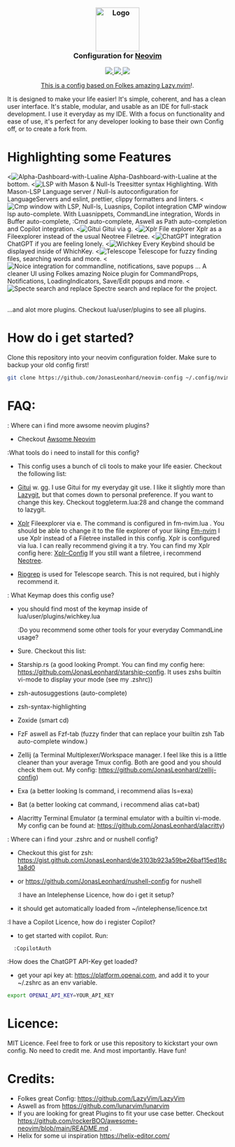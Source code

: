 <!-- panvimdoc-ignore-start -->

<h3 align="center">
    <img src="https://raw.githubusercontent.com/neovim/neovim.github.io/master/logos/neovim-logo-300x87.png" width="100" alt="Logo"/><br/>
    Configuration for <a href="https://github.com/neovim/neovim"></a><a href="https://github.com/vim/vim">Neovim</a>
</h3>

<p align="center">
    <a href="https://github.com/JonasLeonhard/neovim-config/stargazers"><img src="https://shields.io/badge/stars-0-green?style=flat-square&logo=statuspal" />
    <a href="https://github.com/JonasLeonhard/neovim-config/issues"><img src="https://shields.io/badge/issues-0-green?style=flat-square&logo=github" />
    <a href="graphs"><img src="https://shields.io/badge/contributors-0-green?style=flat-square&logo=github" />
</p>

<p align="center">
This is a config based on Folkes amazing <a href="https://github.com/folke/lazy.nvim">Lazy.nvim</a>!.

It is designed to make your life easier! It's simple, coherent, and has a clean user interface. It's stable, modular, and usable
as an IDE for full-stack development. I use it everyday as my IDE.
With a focus on functionality and ease of use, it's perfect for any developer looking to base their own Config off, or to create a fork from.

</p>

# Highlighting some Features

<![Alpha-Dashboard-with-Lualine](./assets/Dashboard.png)
Alpha-Dashboard-with-Lualine at the bottom.
<![LSP with Mason & Null-ls](./assets/Hov.png)
Treesitter syntax Highlighting. With Mason-LSP Language server / Null-ls autoconfiguration for LanguageServers and eslint, prettier, clippy formatters and linters.
<![Cmp window with LSP, Null-ls, Luasnips, Copilot integration](./assets/Cmp.png)
CMP window lsp auto-complete. With Luasnippets, CommandLine integration, Words in Buffer auto-complete, :Cmd auto-complete, Aswell as Path auto-completion and Copilot integration.
<![Gitui](./assets/Gitui.png)
Gitui via <leader>g.
<![Xplr File explorer](./assets/Xplr.png)
Xplr as a Fileexplorer instead of the usual Neotree Filetree.
<![ChatGPT integration](./assets/ChatGPT.png)
ChatGPT if you are feeling lonely.
<![Wichkey](./assets/Wichkey.png)
Every Keybind should be displayed inside of WhichKey.
<![Telescope](./assets/telescope.png)
Telescope for fuzzy finding files, searching words and more.
<![Noice integration for commandline, notifications, save popups ...](./assets/Noice.png)
A cleaner UI using Folkes amazing Noice plugin for CommandProps, Notifications, LoadingIndicators, Save/Edit popups and more.
<![Specte search and replace](./assets/Spectre.png)
Spectre search and replace for the project.

<br/>
...and alot more plugins. Checkout lua/user/plugins to see all plugins.

# How do i get started?

Clone this repository into your neovim configuration folder. Make sure to backup your old config first!

```bash
git clone https://github.com/JonasLeonhard/neovim-config ~/.config/nvim
```

# FAQ:

: Where can i find more awsome neovim plugins?
- Checkout <a href="https://github.com/rockerBOO/awesome-neovim/tree/main">Awsome Neovim</a>

:What tools do i need to install for this config?

- This config uses a bunch of cli tools to make your life easier.
  Checkout the following list:

- <a href="https://github.com/extrawurst/gitui">Gitui</a> w. <leader>gg.
  I use Gitui for my everyday git use. I like it slightly more than <a href="https://github.com/jesseduffield/lazygit">Lazygit</a>, but that comes down to personal preference. If you want
  to change this key. Checkout toggleterm.lua:28 and change the command to lazygit.

- <a href="https://github.com/sayanarijit/xplr">Xplr</a> Fileexplorer via <leader>e.
  The command is configured in fm-nvim.lua . You should be able to change it to the file explorer of your liking <a href="https://github.com/JonasLeonhard/fm-nvim">Fm-nvim</a>
  I use Xplr instead of a Filetree installed in this config. Xplr is configured via lua. I can really recommend giving it a try.
  You can find my Xplr config here:
  <a href="https://github.com/JonasLeonhard/xplr-config">Xplr-Config</a>
  If you still want a filetree, i recommend <a href="https://github.com/nvim-neo-tree/neo-tree.nvim">Neotree</a>.

- <a href="https://github.com/BurntSushi/ripgrep">Ripgrep</a> is used for Telescope search. This is not required, but i highly recommend it.

: What Keymap does this config use?

- you should find most of the keymap inside of lua/user/plugins/wichkey.lua

  :Do you recommend some other tools for your everyday CommandLine usage?

- Sure. Checkout this list:
- Starship.rs (a good looking Prompt. You can find my config here: https://github.com/JonasLeonhard/starship-config. It uses zshs builtin vi-mode to display your mode (see my .zshrc))
- zsh-autosuggestions (auto-complete)
- zsh-syntax-highlighting
- Zoxide (smart cd)
- FzF aswell as Fzf-tab (fuzzy finder that can replace your builtin zsh Tab auto-complete window.)
- Zellij (a Terminal Multiplexer/Workspace manager. I feel like this is a little cleaner than your average Tmux config. Both are good and you should check them out. My config: https://github.com/JonasLeonhard/zellij-config)
- Exa (a better looking ls command, i recommend alias ls=exa)
- Bat (a better looking cat command, i recommend alias cat=bat)
- Alacritty Terminal Emulator (a terminal emulator with a builtin vi-mode. My config can be found at: https://github.com/JonasLeonhard/alacritty)

: Where can i find your .zshrc and or nushell config?

- Checkout this gist for zsh: https://gist.github.com/JonasLeonhard/de3103b923a59be26baf15ed18c1a8d0
- or https://github.com/JonasLeonhard/nushell-config for nushell

  :I have an Intelephense Licence, how do i get it setup?

- it should get automatically loaded from ~/intelephense/licence.txt

:I have a Copilot Licence, how do i register Copilot?

- to get started with copilot. Run:

```
  :CopilotAuth
```

:How does the ChatGPT API-Key get loaded?

- get your api key at: https://platform.openai.com, and add it to your ~/.zshrc as an env variable.

```bash
export OPENAI_API_KEY=YOUR_API_KEY
```

# Licence:

MIT Licence. Feel free to fork or use this repository to kickstart your own config. No need to credit me. And most importantly. Have fun!

# Credits:

- Folkes great Config: https://github.com/LazyVim/LazyVim
- Aswell as from https://github.com/lunarvim/lunarvim
- If you are looking for great Plugins to fit your use case better. Checkout https://github.com/rockerBOO/awesome-neovim/blob/main/README.md .
- Helix for some ui inspiration https://helix-editor.com/
